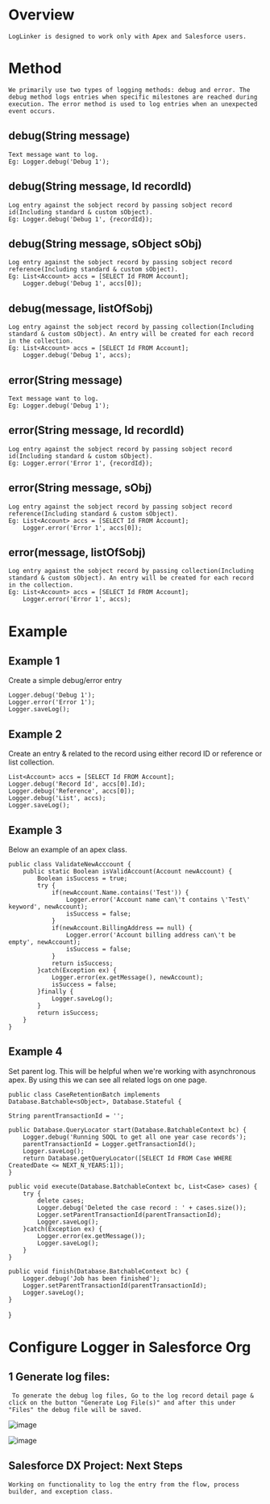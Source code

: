 # Overview

	LogLinker is designed to work only with Apex and Salesforce users.

 # Method

 	We primarily use two types of logging methods: debug and error. The debug method logs entries when specific milestones are reached during execution. The error method is used to log entries when an unexpected event occurs.

 ## debug(String message)

 	Text message want to log.
  	Eg: Logger.debug('Debug 1');

## debug(String message, Id recordId)

 	Log entry against the sobject record by passing sobject record id(Including standard & custom sObject).
  	Eg: Logger.debug('Debug 1', {recordId});

## debug(String message, sObject sObj)

 	Log entry against the sobject record by passing sobject record reference(Including standard & custom sObject).
  	Eg: List<Account> accs = [SELECT Id FROM Account];
  	    Logger.debug('Debug 1', accs[0]);

## debug(message, listOfSobj)

	Log entry against the sobject record by passing collection(Including standard & custom sObject). An entry will be created for each record in the collection.
 	Eg: List<Account> accs = [SELECT Id FROM Account];
   	    Logger.debug('Debug 1', accs);

 ## error(String message)

 	Text message want to log.
  	Eg: Logger.debug('Debug 1');

## error(String message, Id recordId)

 	Log entry against the sobject record by passing sobject record id(Including standard & custom sObject).
  	Eg: Logger.error('Error 1', {recordId});

## error(String message, sObj)

 	Log entry against the sobject record by passing sobject record reference(Including standard & custom sObject).
  	Eg: List<Account> accs = [SELECT Id FROM Account];
  	    Logger.error('Error 1', accs[0]);

## error(message, listOfSobj)

	Log entry against the sobject record by passing collection(Including standard & custom sObject). An entry will be created for each record in the collection.
 	Eg: List<Account> accs = [SELECT Id FROM Account];
   	    Logger.error('Error 1', accs);

# Example

## Example 1
Create a simple debug/error entry

 	Logger.debug('Debug 1');
   	Logger.error('Error 1');
  	Logger.saveLog();

## Example 2
Create an entry & related to the record using either record ID or reference or list collection.

	List<Account> accs = [SELECT Id FROM Account];
 	Logger.debug('Record Id', accs[0].Id);
  	Logger.debug('Reference', accs[0]);
   	Logger.debug('List', accs);
  	Logger.saveLog();

## Example 3

Below an example of an apex class.

	public class ValidateNewAcccount {
	    public static Boolean isValidAccount(Account newAccount) {
	        Boolean isSuccess = true;
	        try {
	            if(newAccount.Name.contains('Test')) {
	                Logger.error('Account name can\'t contains \'Test\' keyword', newAccount);
	                isSuccess = false;
	            }
	            if(newAccount.BillingAddress == null) {
	                Logger.error('Account billing address can\'t be empty', newAccount);
	                isSuccess = false;
	            }
	            return isSuccess;
	        }catch(Exception ex) {
	            Logger.error(ex.getMessage(), newAccount);
	            isSuccess = false;
	        }finally {
	            Logger.saveLog();
	        }
	        return isSuccess;
	    }
	}

 ## Example 4

 Set parent log. This will be helpful when we're working with asynchronous apex. By using this we can see all related logs on one page.

 	public class CaseRetentionBatch implements Database.Batchable<sObject>, Database.Stateful {
    
    String parentTransactionId = '';
    
    public Database.QueryLocator start(Database.BatchableContext bc) {
        Logger.debug('Running SOQL to get all one year case records');
        parentTransactionId = Logger.getTransactionId();
        Logger.saveLog();
        return Database.getQueryLocator([SELECT Id FROM Case WHERE CreatedDate <= NEXT_N_YEARS:1]);
    }
    
    public void execute(Database.BatchableContext bc, List<Case> cases) {
        try {
            delete cases;
            Logger.debug('Deleted the case record : ' + cases.size());
            Logger.setParentTransactionId(parentTransactionId);
            Logger.saveLog();
        }catch(Exception ex) {
            Logger.error(ex.getMessage());
            Logger.saveLog();
        }
    }
    
    public void finish(Database.BatchableContext bc) {
        Logger.debug('Job has been finished');
        Logger.setParentTransactionId(parentTransactionId);
        Logger.saveLog();
    }
}

# Configure Logger in Salesforce Org

## 1 Generate log files:

	 To generate the debug log files, Go to the log record detail page & click on the button "Generate Log File(s)" and after this under "Files" the debug file will be saved.
 ![image](https://github.com/nihal101/Logger/assets/46245110/5d003e26-29b8-4fcc-90eb-4b5a22fbfebc)

 ![image](https://github.com/nihal101/Logger/assets/46245110/d4aab057-df68-40de-8c11-48706a360318)



## Salesforce DX Project: Next Steps

	Working on functionality to log the entry from the flow, process builder, and exception class.  


